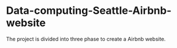 # Data-computing-Seattle-Airbnb-website
The project is divided into three phase to create a Airbnb website. 
